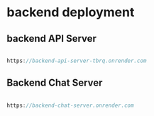 # backend deployment 

## backend API Server 
```javascript

https://backend-api-server-tbrq.onrender.com

```

## Backend Chat Server

```javascript

https://backend-chat-server.onrender.com

```